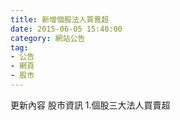```yaml
---
title: 新增個股法人買賣超
date: 2015-06-05 15:40:00
category: 網站公告
tag:
- 公告
- 網頁
- 股市
---
```

更新內容
股市資訊
1.個股三大法人買賣超
